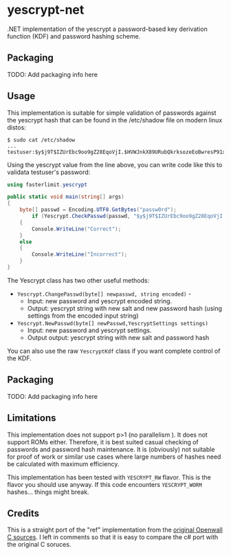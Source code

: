 # yescrypt-net

.NET implementation of the yescrypt a password-based key derivation function (KDF) and password hashing scheme.

## Packaging

TODO: Add packaging info here

## Usage

This implementation is suitable for simple validation of passwords against the yescrypt hash that can be found in the /etc/shadow file on modern linux distos:

    $ sudo cat /etc/shadow
    ...
    testuser:$y$j9T$IZUrEbc9oo9gZ28EqoVjI.$HVWJnkX89URubQkrksozeEoBwresP91xRowRD4ynRE9:19389:0:99999:7:::


Using the yescrypt value from the line above, you can write code like this to validata testuser's password:

``` c#
using fasterlimit.yescrypt

public static void main(string[] args)
{
    byte[] passwd = Encoding.UTF8.GetBytes("passw0rd");
        if (Yescrypt.CheckPasswd(passwd, "$y$j9T$IZUrEbc9oo9gZ28EqoVjI.$HVWJnkX89URubQkrksozeEoBwresP91xRowRD4ynRE9"))
    {
        Console.WriteLine("Correct");
    }
    else
    {                 
        Console.WriteLine("Incorrect");
    }
}
```

The Yescrypt class has two other useful methods:

* `Yescrypt.ChangePasswd(byte[] newpasswd, string encoded)` -
    * Input: new password and yescrypt encoded string.  
    * Output: yescrypt string with new salt and new password hash (using settings from the encoded input string)
* `Yescrypt.NewPasswd(byte[] newPasswd,YescryptSettings settings)` 
    * Input: new password and yescrypt settings.  
    * Output output: yescrypt string with new salt and password hash

You can also use the raw `YescryptKdf` class if you want complete control of the KDF. 

## Packaging

TODO: Add packaging info here

## Limitations    

This implementation does not support p>1 (no parallelism ). It does not support ROMs either. Therefore, it is best suited casual checking of passwords and password hash maintenance.  It is (obviously) not suitable for proof of work or similar use cases where large numbers of hashes need be calculated with maximum efficiency.

This implementation has been tested with `YESCRYPT_RW` flavor.  This is the flavor you should use anyway.  If this code encounters `YESCRYPT_WORM` hashes... things might break. 

## Credits
This is a straight port of the "ref" implementation from the [original Openwall C sources](https://github.com/openwall/yescrypt).  I  left in comments so that it is easy to compare the c# port with the original C soruces. 